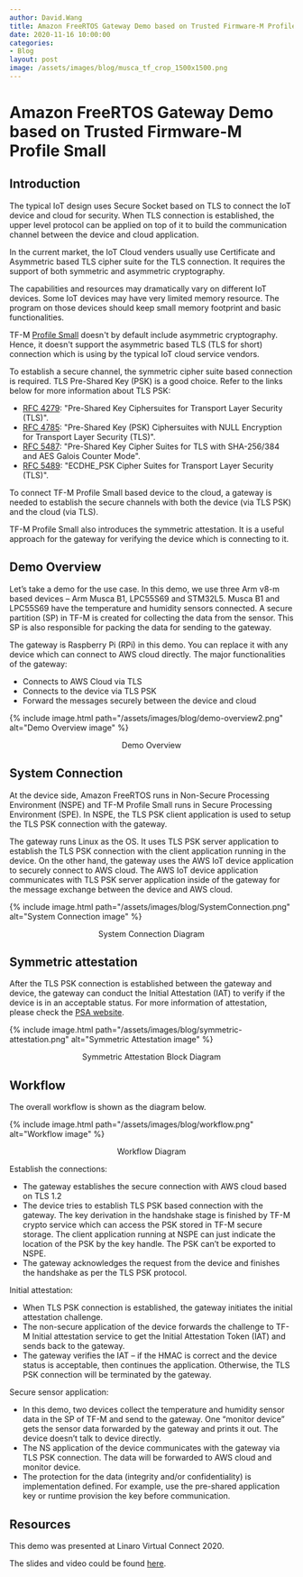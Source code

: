 ```yaml
---
author: David.Wang
title: Amazon FreeRTOS Gateway Demo based on Trusted Firmware-M Profile Small 
date: 2020-11-16 10:00:00
categories:
- Blog
layout: post
image: /assets/images/blog/musca_tf_crop_1500x1500.png
---
```


**Amazon FreeRTOS Gateway Demo based on Trusted Firmware-M Profile Small**
==========================================================================

Introduction
------------

The typical IoT design uses Secure Socket based on TLS to connect the IoT device and cloud for security. When TLS connection is established, the upper level protocol can be applied on top of it to build the communication channel between the device and cloud application.

In the current market, the IoT Cloud venders usually use Certificate and Asymmetric based TLS cipher suite for the TLS connection. It requires the support of both symmetric and asymmetric cryptography.

The capabilities and resources may dramatically vary on different IoT devices. Some IoT devices may have very limited memory resource. The program on those devices should keep small memory footprint and basic functionalities.

TF-M [Profile Small](https://git.trustedfirmware.org/TF-M/trusted-firmware-m.git/tree/docs/design_documents/profiles/tfm_profile_small.rst) doesn't by default include asymmetric cryptography. Hence, it doesn't support the asymmetric based TLS (TLS for short) connection which is using by the typical IoT cloud service vendors.

To establish a secure channel, the symmetric cipher suite based connection is required. TLS Pre-Shared Key (PSK) is a good choice. Refer to the links below for more information about TLS PSK:

- [RFC 4279](https://tools.ietf.org/html/rfc4279): "Pre-Shared Key Ciphersuites for Transport Layer Security (TLS)".
- [RFC 4785](https://tools.ietf.org/html/rfc4785): "Pre-Shared Key (PSK) Ciphersuites with NULL Encryption for Transport Layer Security (TLS)".
- [RFC 5487](https://tools.ietf.org/html/rfc5487): "Pre-Shared Key Cipher Suites for TLS with SHA-256/384 and AES Galois Counter Mode".
- [RFC 5489](https://tools.ietf.org/html/rfc5489): "ECDHE_PSK Cipher Suites for Transport Layer Security (TLS)".

To connect TF-M Profile Small based device to the cloud, a gateway is needed to establish the secure channels with both the device (via TLS PSK) and the cloud (via TLS).

TF-M Profile Small also introduces the symmetric attestation. It is a useful approach for the gateway for verifying the device which is connecting to it.

Demo Overview
---------------------------

Let’s take a demo for the use case. In this demo, we use three Arm v8-m based devices – Arm Musca B1, LPC55S69 and STM32L5. Musca B1 and LPC55S69 have the temperature and humidity sensors connected. A secure partition (SP) in TF-M is created for collecting the data from the sensor. This SP is also responsible for packing the data for sending to the gateway.

The gateway is Raspberry Pi (RPi) in this demo. You can replace it with any device which can connect to AWS cloud directly. The major functionalities of the gateway:

- Connects to AWS Cloud via TLS
- Connects to the device via TLS PSK
- Forward the messages securely between the device and cloud

{% include image.html path="/assets/images/blog/demo-overview2.png" alt="Demo Overview image" %}

<div align="center">Demo Overview</div>

System Connection
---------------------------

At the device side, Amazon FreeRTOS runs in Non-Secure Processing Environment (NSPE) and TF-M Profile Small runs in Secure Processing Environment (SPE). In NSPE, the TLS PSK client application is used to setup the TLS PSK connection with the gateway. 

The gateway runs Linux as the OS. It uses TLS PSK server application to establish the TLS PSK connection with the client application running in the device. On the other hand, the gateway uses the AWS IoT device application to securely connect to AWS cloud. The AWS IoT device application communicates with TLS PSK server application inside of the gateway for the message exchange between the device and AWS cloud.

{% include image.html path="/assets/images/blog/SystemConnection.png" alt="System Connection image" %}

<div align="center">System Connection Diagram</div>

Symmetric attestation
---------------------------

After the TLS PSK connection is established between the gateway and device, the gateway can conduct the Initial Attestation (IAT) to verify if the device is in an acceptable status. For more information of attestation, please check the [PSA website](https://developer.arm.com/architectures/security-architectures/platform-security-architecture).

{% include image.html path="/assets/images/blog/symmetric-attestation.png" alt="Symmetric Attestation image" %}

<div align="center">Symmetric Attestation Block Diagram</div>

Workflow
---------------------------

The overall workflow is shown as the diagram below.

{% include image.html path="/assets/images/blog/workflow.png" alt="Workflow image" %}

<div align="center">Workflow Diagram</div>

Establish the connections:
- The gateway establishes the secure connection with AWS cloud based on TLS 1.2
- The device tries to establish TLS PSK based connection with the gateway. The key derivation in the handshake stage is finished by TF-M crypto service which can access the PSK stored in TF-M secure storage. The client application running at NSPE can just indicate the location of the PSK by the key handle. The PSK can’t be exported to NSPE.
- The gateway acknowledges the request from the device and finishes the handshake as per the TLS PSK protocol.

Initial attestation:
- When TLS PSK connection is established, the gateway initiates the initial attestation challenge.
- The non-secure application of the device forwards the challenge to TF-M Initial attestation service to get the Initial Attestation Token (IAT) and sends back to the gateway.
- The gateway verifies the IAT – if the HMAC is correct and the device status is acceptable, then continues the application. Otherwise, the TLS PSK connection will be terminated by the gateway.

Secure sensor application:
- In this demo, two devices collect the temperature and humidity sensor data in the SP of TF-M and send to the gateway. One “monitor device” gets the sensor data forwarded by the gateway and prints it out. The device doesn’t talk to device directly.
- The NS application of the device communicates with the gateway via TLS PSK connection. The data will be forwarded to AWS cloud and monitor device.
- The protection for the data (integrity and/or confidentiality) is implementation defined. For example, use the pre-shared application key or runtime provision the key before communication.

Resources
---------------------------

This demo was presented at Linaro Virtual Connect 2020.

The slides and video could be found [here](https://connect.linaro.org/resources/lvc20/lvc20-213/).


